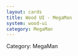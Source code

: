 ```yaml
---
layout: cards
title: Wood UI - MegaMan
system: wood-ui
category: MegaMan
---
```

<div class="alert alert-secondary mb-4"><span class="i18n innerHTML-category">Category: </span><span class="i18n innerHTML-cat-MegaMan">MegaMan</span></div>
